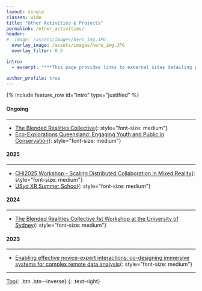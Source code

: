 ```yaml
---
layout: single
classes: wide
title: "Other Activities & Projects"
permalink: /other_activities/
header:
#  image: /assets/images/hero_img.JPG
  overlay_image: /assets/images/hero_img.JPG
  overlay_filter: 0.5

intro:
  - excerpt: "***This page provides links to external sites detailing past or present activities/projects that I have been or am involved with. I present these chronologically; with the most recent activities appearing at the top. This is not an exhaustive list of all my additional activities & projects, and is only intended to present those that are detailed in external sites.***"

author_profile: true
---
```


{% include feature_row id="intro" type="justified" %}

#### Ongoing
---
- [The Blended Realities Collective](https://blendedrealities.jensemil.dk/){: style="font-size: medium"}  
- [Eco-Explorations Queensland: Engaging Youth and Public in Conservation](https://research.qut.edu.au/ecoexplorations/){: style="font-size: medium"}  

#### 2025
---
- [CHI2025 Workshop - Scaling Distributed Collaboration in Mixed Reality](https://blendedrealities.jensemil.dk/scaling-distributed-collaboration-in-mixed-reality/){: style="font-size: medium"}  
- [USyd XR Summer School](https://bsyiem.github.io/xr_summer_school/){: style="font-size: medium"}  

#### 2024
---
- [The Blended Realities Collective 1st Workshop at the University of Sydney](https://blendedrealities.jensemil.dk/2024/07/11/sydney-workshop/){: style="font-size: medium"}  

#### 2023
---
- [Enabling effective novice-expert interactions: co-designing immersive systems for complex remote data analysis](https://www.qut.edu.au/research/study-with-us/student-topics/topics/enabling-effective-novice-expert-interactions-co-designing-immersive-systems-for-complex-remote-data-analysis){: style="font-size: medium"}

---

[Top](#){: .btn .btn--inverse}
{: .text-right}
